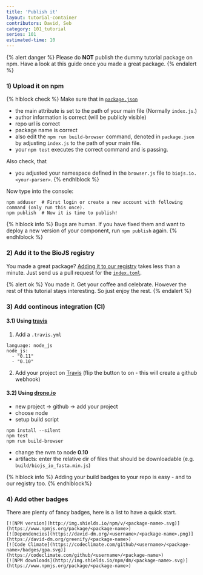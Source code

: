 ```yaml
---
title: 'Publish it'
layout: tutorial-container
contributors: David, Seb
category: 101_tutorial
series: 101
estimated-time: 10 
---
```


{% alert danger %}
Please do __NOT__ publish the dummy tutorial package on npm.
Have a look at this guide once you made a great package.
{% endalert %}

### 1) Upload it on npm

{% hlblock check %}
Make sure that in [`package.json`](https://www.npmjs.org/doc/files/package.json.html)

* the main attribute is set to the path of your main file (Normally `index.js`.)
* author information is correct (will be publicly visible)
* repo url is correct
* package name is correct
* also edit the `npm run build-browser` command, denoted in `package.json` by adjusting `index.js` to the path of your main file.
* your `npm test` executes the correct command and is passing.

Also check, that

* you adjusted your namespace defined in the `browser.js` file to `biojs.io.<your-parser>`.
{% endhlblock %}

Now type into the console:

~~~
npm adduser  # First login or create a new account with following command (only run this once).
npm publish  # Now it is time to publish!
~~~

{% hlblock info %}
Bugs are human. If you have fixed them and want to deploy a new version of your component, run `npm publish` again.
{% endhlblock %}

### 2) Add it to the BioJS registry

You made a great package? [Adding it to our registry][adding] takes less than a minute.
Just send us a pull request for the [`index.toml`][adding].

[adding]: https://github.com/biojs/registry/blob/master/index.toml

{% alert ok %}
You made it. Get your coffee and celebrate. However the rest of this tutorial stays interesting.
So just enjoy the rest.
{% endalert %}

### 3) Add continous integration (CI)

#### 3.1) Using [travis][Travis]


1. Add a `.travis.yml`

~~~
language: node_js
node_js:
  - "0.11"
  - "0.10"
~~~~

2. Add your project on [Travis](https://travis-ci.org/profile/greenify) (flip the button to on - this will create a github webhook)

[travis]: http://travis-ci.org
[travis-start]: http://docs.travis-ci.com/user/getting-started/

#### 3.2) Using [drone.io](https://drone.io/)

* new project -> github -> add your project
* choose node
* setup build script

~~~
npm install --silent
npm test
npm run build-browser
~~~

* change the nvm to node __0.10__
* artifacts: enter the relative dir of files that should be downloadable (e.g. `build/biojs_io_fasta.min.js`)

{% hlblock info %}
Adding your build badges to your repo is easy - and to our registry too.
{% endhlblock%}

### 4) Add other badges

There are plenty of fancy badges, here is a list to have a quick start.

~~~
[![NPM version](http://img.shields.io/npm/v/<package-name>.svg)](https://www.npmjs.org/package/<package-name>)
[![Dependencies](https://david-dm.org/<username>/<package-name>.png)](https://david-dm.org/greenify/<package-name>)
[![Code Climate](https://codeclimate.com/github/<username>/<package-name>/badges/gpa.svg)](https://codeclimate.com/github/<username>/<package-name>)
[![NPM downloads](http://img.shields.io/npm/dm/<package-name>.svg)](https://www.npmjs.org/package/<package-name>)
~~~
